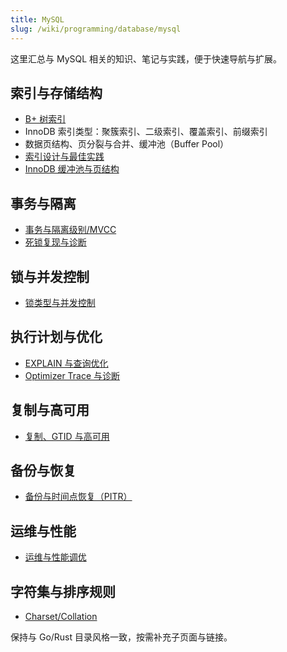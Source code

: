 ```yaml
---
title: MySQL
slug: /wiki/programming/database/mysql
---
```


这里汇总与 MySQL 相关的知识、笔记与实践，便于快速导航与扩展。

## 索引与存储结构

- [B+ 树索引](./b+tree.md)
- InnoDB 索引类型：聚簇索引、二级索引、覆盖索引、前缀索引
- 数据页结构、页分裂与合并、缓冲池（Buffer Pool）
- [索引设计与最佳实践](./index-design.md)
- [InnoDB 缓冲池与页结构](./buffer-pool.md)

## 事务与隔离

- [事务与隔离级别/MVCC](./transaction-isolation.md)
- [死锁复现与诊断](./deadlock-case-study.md)

## 锁与并发控制

- [锁类型与并发控制](./locks.md)

## 执行计划与优化

- [EXPLAIN 与查询优化](./explain-optimization.md)
- [Optimizer Trace 与诊断](./optimizer-trace.md)

## 复制与高可用

- [复制、GTID 与高可用](./replication-ha.md)

## 备份与恢复

- [备份与时间点恢复（PITR）](./backup-restore.md)

## 运维与性能

- [运维与性能调优](./ops-tuning.md)

## 字符集与排序规则

- [Charset/Collation](./charset-collation.md)

保持与 Go/Rust 目录风格一致，按需补充子页面与链接。
